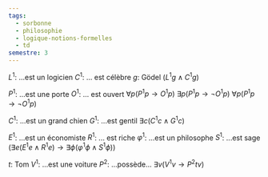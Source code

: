 ```yaml
---
tags:
  - sorbonne
  - philosophie
  - logique-notions-formelles
  - td
semestre: 3
---
```

$L^1$: ...est un logicien
$C^1$: ... est célèbre
$g$: Gödel
$(L^1g\land C^1g)$

$P^1$: ...est une porte
$O^1$: ... est ouvert
$\forall p(P^1p\to O^1p)$
$\exists p(P^1p\to \lnot O^1p)$
$\forall p(P^1p\to \lnot O^1p)$

$C^1$: ...est un grand chien
$G^1$: ...est gentil
$\exists c(C^1c\land G^1c)$

$E^1$: ...est un économiste
$R^1$: ... est riche
$\varphi^1$: ...est un philosophe
$S^1$: ...est sage
$(\exists e(E^1e\land R^1e)\to \exists\phi (\varphi^1\phi\land S^1\phi))$

$t$: Tom
$V^1$: ...est une voiture
$P^2$: ...possède...
$\exists v (V^1v\to P^2tv)$
